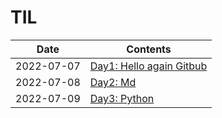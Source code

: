 # TIL
|Date|Contents|
|---|---|
|2022-07-07|[Day1: Hello again Gitbub](https://github.com/ggSeo-code/TIL/blob/master/day1.html)|
|2022-07-08|[Day2: Md](https://github.com/ggSeo-code/TIL/commit/6e50248e0b4e7eea88d89ac41572cef77a24baed)|
|2022-07-09|[Day3: Python](https://github.com/ggSeo-code/TIL/commit/ea0c13bab0cb5c0ebbeaed0a198cf281ed07e604)|
